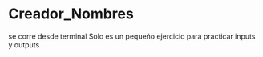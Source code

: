 # Creador_Nombres
se corre desde terminal
Solo es un pequeño ejercicio para practicar inputs y outputs
